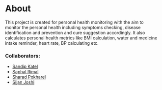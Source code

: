 # About
This project is created for personal health monitoring with the aim to monitor the personal health including symptoms checking, disease identification and prevention and cure suggestion accordingly. It also calculates personal health metrics like BMI calculation, water and medicine intake reminder, heart rate, BP calculating etc.




### Collaborators:
- [Sandip Katel](https://github.com/sandipkatel)
- [Saphal Rimal](https://github.com/saphalr)
- [Sharad Pokharel](https://github.com/sharadpokharel108)
- [Sijan Joshi](https://github.com/YellowFlash27)
